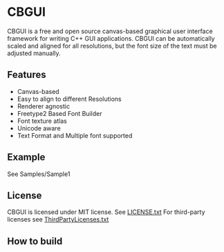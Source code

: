 # CBGUI
CBGUI is a free and open source canvas-based graphical user interface framework for writing C++ GUI applications. CBGUI can be automatically scaled and aligned for all resolutions, but the font size of the text must be adjusted manually.

## Features
* Canvas-based
* Easy to align to different Resolutions
* Renderer agnostic
* Freetype2 Based Font Builder
* Font texture atlas
* Unicode aware
* Text Format and Multiple font supported

## Example
See Samples/Sample1
<Image>

## License
CBGUI is licensed under MIT license. See [LICENSE.txt](LICENSE.txt)
For third-party licenses see [ThirdPartyLicenses.txt](ThirdPartyLicenses.txt)

## How to build
